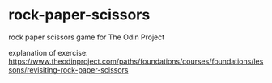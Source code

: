 # rock-paper-scissors
rock paper scissors game for The Odin Project

explanation of exercise:
https://www.theodinproject.com/paths/foundations/courses/foundations/lessons/revisiting-rock-paper-scissors 